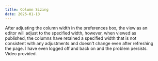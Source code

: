 ```yaml
---
title: Column Sizing
date: 2025-01-13
---
```


After adjusting the column width in the preferences box, the view as an editor will adjust to the specified width, however, when viewed as published, the columns have retained a specified width that is not consistent with any adjustments and doesn't change even after refreshing the page. I have even logged off and back on and the problem persists. Video provided.

